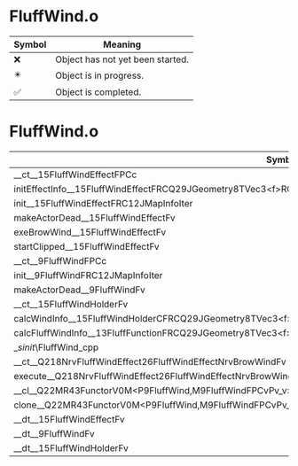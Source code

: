# FluffWind.o
| Symbol | Meaning 
| ------------- | ------------- 
| :x: | Object has not yet been started. 
| :eight_pointed_black_star: | Object is in progress. 
| :white_check_mark: | Object is completed. 


# FluffWind.o
| Symbol | Decompiled? |
| ------------- | ------------- |
| __ct__15FluffWindEffectFPCc | :x: |
| initEffectInfo__15FluffWindEffectFRCQ29JGeometry8TVec3&lt;f&gt;RCQ29JGeometry8TVec3&lt;f&gt;RCQ29JGeometry8TVec3&lt;f&gt;PCcf | :x: |
| init__15FluffWindEffectFRC12JMapInfoIter | :x: |
| makeActorDead__15FluffWindEffectFv | :x: |
| exeBrowWind__15FluffWindEffectFv | :x: |
| startClipped__15FluffWindEffectFv | :x: |
| __ct__9FluffWindFPCc | :x: |
| init__9FluffWindFRC12JMapInfoIter | :x: |
| makeActorDead__9FluffWindFv | :x: |
| __ct__15FluffWindHolderFv | :x: |
| calcWindInfo__15FluffWindHolderCFRCQ29JGeometry8TVec3&lt;f&gt;PQ29JGeometry8TVec3&lt;f&gt;Pf | :x: |
| calcFluffWindInfo__13FluffFunctionFRCQ29JGeometry8TVec3&lt;f&gt;PQ29JGeometry8TVec3&lt;f&gt;Pf | :x: |
| __sinit_\FluffWind_cpp | :x: |
| __ct__Q218NrvFluffWindEffect26FluffWindEffectNrvBrowWindFv | :x: |
| execute__Q218NrvFluffWindEffect26FluffWindEffectNrvBrowWindCFP5Spine | :x: |
| __cl__Q22MR43FunctorV0M&lt;P9FluffWind,M9FluffWindFPCvPv_v&gt;CFv | :x: |
| clone__Q22MR43FunctorV0M&lt;P9FluffWind,M9FluffWindFPCvPv_v&gt;CFP7JKRHeap | :x: |
| __dt__15FluffWindEffectFv | :x: |
| __dt__9FluffWindFv | :x: |
| __dt__15FluffWindHolderFv | :x: |
